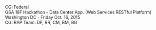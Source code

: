 CGI Federal</br>
GSA 18F Hackathon - Data Center App. (Web Services RESTful Platform)</br>
Washington DC - Friday Oct. 16, 2015</br>
CGI RAP Team: DF, RR, CM, BM, BG</br>
